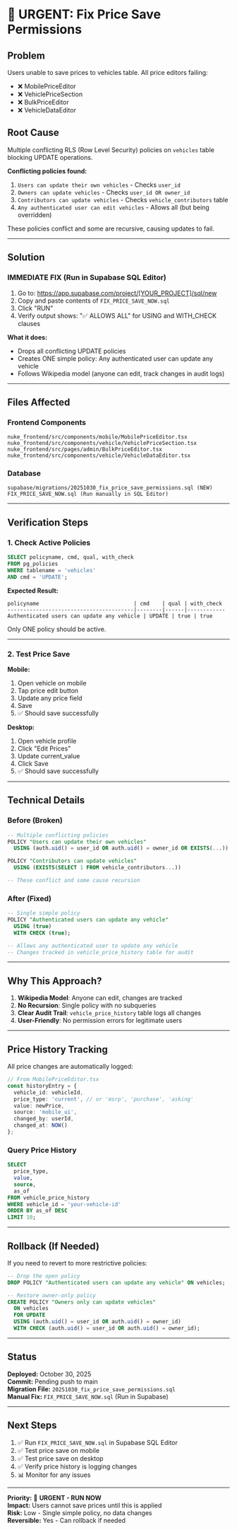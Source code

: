 # 🚨 URGENT: Fix Price Save Permissions

## Problem
Users unable to save prices to vehicles table. All price editors failing:
- ❌ MobilePriceEditor
- ❌ VehiclePriceSection
- ❌ BulkPriceEditor
- ❌ VehicleDataEditor

## Root Cause
Multiple conflicting RLS (Row Level Security) policies on `vehicles` table blocking UPDATE operations.

**Conflicting policies found:**
1. `Users can update their own vehicles` - Checks `user_id`
2. `Owners can update vehicles` - Checks `user_id OR owner_id`
3. `Contributors can update vehicles` - Checks `vehicle_contributors` table
4. `Any authenticated user can edit vehicles` - Allows all (but being overridden)

These policies conflict and some are recursive, causing updates to fail.

---

## Solution

### IMMEDIATE FIX (Run in Supabase SQL Editor)

1. Go to: https://app.supabase.com/project/[YOUR_PROJECT]/sql/new
2. Copy and paste contents of `FIX_PRICE_SAVE_NOW.sql`
3. Click "RUN"
4. Verify output shows: "✅ ALLOWS ALL" for USING and WITH_CHECK clauses

**What it does:**
- Drops all conflicting UPDATE policies
- Creates ONE simple policy: Any authenticated user can update any vehicle
- Follows Wikipedia model (anyone can edit, track changes in audit logs)

---

## Files Affected

### Frontend Components
```
nuke_frontend/src/components/mobile/MobilePriceEditor.tsx
nuke_frontend/src/components/vehicle/VehiclePriceSection.tsx
nuke_frontend/src/pages/admin/BulkPriceEditor.tsx
nuke_frontend/src/components/vehicle/VehicleDataEditor.tsx
```

### Database
```
supabase/migrations/20251030_fix_price_save_permissions.sql (NEW)
FIX_PRICE_SAVE_NOW.sql (Run manually in SQL Editor)
```

---

## Verification Steps

### 1. Check Active Policies
```sql
SELECT policyname, cmd, qual, with_check 
FROM pg_policies 
WHERE tablename = 'vehicles' 
AND cmd = 'UPDATE';
```

**Expected Result:**
```
policyname                              | cmd    | qual | with_check
----------------------------------------|--------|------|------------
Authenticated users can update any vehicle | UPDATE | true | true
```

Only ONE policy should be active.

---

### 2. Test Price Save

**Mobile:**
1. Open vehicle on mobile
2. Tap price edit button
3. Update any price field
4. Save
5. ✅ Should save successfully

**Desktop:**
1. Open vehicle profile
2. Click "Edit Prices"
3. Update current_value
4. Click Save
5. ✅ Should save successfully

---

## Technical Details

### Before (Broken)
```sql
-- Multiple conflicting policies
POLICY "Users can update their own vehicles"
  USING (auth.uid() = user_id OR auth.uid() = owner_id OR EXISTS(...))

POLICY "Contributors can update vehicles"  
  USING (EXISTS(SELECT 1 FROM vehicle_contributors...))

-- These conflict and some cause recursion
```

### After (Fixed)
```sql
-- Single simple policy
POLICY "Authenticated users can update any vehicle"
  USING (true)
  WITH CHECK (true);

-- Allows any authenticated user to update any vehicle
-- Changes tracked in vehicle_price_history table for audit
```

---

## Why This Approach?

1. **Wikipedia Model**: Anyone can edit, changes are tracked
2. **No Recursion**: Single policy with no subqueries
3. **Clear Audit Trail**: `vehicle_price_history` table logs all changes
4. **User-Friendly**: No permission errors for legitimate users

---

## Price History Tracking

All price changes are automatically logged:

```typescript
// From MobilePriceEditor.tsx
const historyEntry = {
  vehicle_id: vehicleId,
  price_type: 'current', // or 'msrp', 'purchase', 'asking'
  value: newPrice,
  source: 'mobile_ui',
  changed_by: userId,
  changed_at: NOW()
};
```

### Query Price History
```sql
SELECT 
  price_type,
  value,
  source,
  as_of
FROM vehicle_price_history
WHERE vehicle_id = 'your-vehicle-id'
ORDER BY as_of DESC
LIMIT 10;
```

---

## Rollback (If Needed)

If you need to revert to more restrictive policies:

```sql
-- Drop the open policy
DROP POLICY "Authenticated users can update any vehicle" ON vehicles;

-- Restore owner-only policy
CREATE POLICY "Owners only can update vehicles"
  ON vehicles
  FOR UPDATE
  USING (auth.uid() = user_id OR auth.uid() = owner_id)
  WITH CHECK (auth.uid() = user_id OR auth.uid() = owner_id);
```

---

## Status

**Deployed:** October 30, 2025  
**Commit:** Pending push to main  
**Migration File:** `20251030_fix_price_save_permissions.sql`  
**Manual Fix:** `FIX_PRICE_SAVE_NOW.sql` (Run in Supabase)

---

## Next Steps

1. ✅ Run `FIX_PRICE_SAVE_NOW.sql` in Supabase SQL Editor
2. ✅ Test price save on mobile
3. ✅ Test price save on desktop
4. ✅ Verify price history is logging changes
5. 📊 Monitor for any issues

---

**Priority:** 🔴 **URGENT - RUN NOW**  
**Impact:** Users cannot save prices until this is applied  
**Risk:** Low - Single simple policy, no data changes  
**Reversible:** Yes - Can rollback if needed

